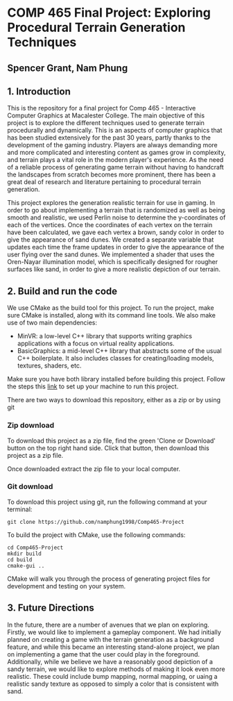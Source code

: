 # COMP 465 Final Project: Exploring Procedural Terrain Generation Techniques

## Spencer Grant, Nam Phung

## 1. Introduction
This is the repository for a final project for Comp 465 - Interactive Computer Graphics at Macalester College. 
The main objective of this project is to explore the different techniques used to generate terrain procedurally and 
dynamically. This is an aspects of computer graphics that has been studied extensively for the past 30 years, partly thanks
to the development of the gaming industry. Players are always demanding more and more complicated and interesting content 
as games grow in complexity, and terrain plays a vital role in the modern player's experience. As the need of a reliable process of 
generating game terrain without having to handcraft the landscapes from scratch becomes more prominent, there has been a great deal 
of research and literature pertaining to procedural terrain generation.

This project explores the generation realistic terrain for use in gaming. In order to go about implementing a terrain that is randomized as well as being smooth and realistic, we used Perlin noise to determine the y-coordinates of each of the vertices. Once the coordinates of each vertex on the terrain have been calculated, we gave each vertex a brown, sandy color in order to give the appearance of sand dunes. We created a separate variable that updates each time the frame updates in order to give the appearance of the user flying over the sand dunes. We implemented a shader that uses the Oren-Nayar illumination model, which is specifically designed for rougher surfaces like sand, in order to give a more realistic depiction of our terrain.

## 2. Build and run the code
We use CMake as the build tool for this project. To run the project, make sure CMake is installed, along with its command line tools. 
We also make use of two main dependencies:
- MinVR: a low-level C++ library that supports writing graphics applications with a focus on virtual reality applications.
- BasicGraphics: a mid-level C++ library that abstracts some of the usual C++ boilerplate. It also includes classes for creating/loading
models, textures, shaders, etc.

Make sure you have both library installed before building this project. Follow the steps this [link](https://docs.google.com/document/d/1eAPJK8-5PVgs30_pSBYFUQDQ6vxPnC1iGEfDeVRvSkw/edit) to set up your machine to run this project.

There are two ways to download this repository, either as a zip or by using git
### Zip download
To download this project as a zip file, find the green 'Clone or Download' button on the top right hand side. Click that button, then download this project as a zip file.

Once downloaded extract the zip file to your local computer.

### Git download
To download this project using git, run the following command at your terminal:
```
git clone https://github.com/namphung1998/Comp465-Project
```
To build the project with CMake, use the following commands:
```
cd Comp465-Project
mkdir build
cd build
cmake-gui ..
```

CMake will walk you through the process of generating project files for development and testing on your system.

## 3. Future Directions
In the future, there are a number of avenues that we plan on exploring. Firstly, we would like to implement a gameplay component. We had initially planned on creating a game with the terrain generation as a background feature, and while this became an interesting stand-alone project, we plan on implementing a game that the user could play in the foreground. Additionally, while we believe we have a reasonably good depiction of a sandy terrain, we would like to explore methods of making it look even more realistic. These could include bump mapping, normal mapping, or uaing a realistic sandy texture as opposed to simply a color that is consistent with sand. 
